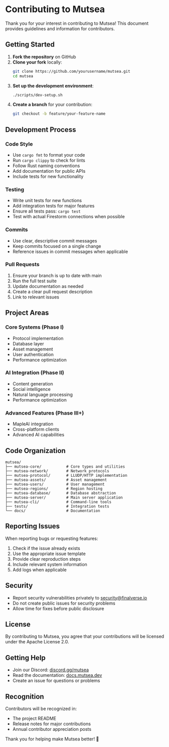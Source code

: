 # Contributing to Mutsea

Thank you for your interest in contributing to Mutsea! This document provides guidelines and information for contributors.

## Getting Started

1. **Fork the repository** on GitHub
2. **Clone your fork** locally:
   ```bash
   git clone https://github.com/yourusername/mutsea.git
   cd mutsea
   ```
3. **Set up the development environment**:
   ```bash
   ./scripts/dev-setup.sh
   ```
4. **Create a branch** for your contribution:
   ```bash
   git checkout -b feature/your-feature-name
   ```

## Development Process

### Code Style

- Use `cargo fmt` to format your code
- Run `cargo clippy` to check for lints
- Follow Rust naming conventions
- Add documentation for public APIs
- Include tests for new functionality

### Testing

- Write unit tests for new functions
- Add integration tests for major features
- Ensure all tests pass: `cargo test`
- Test with actual Firestorm connections when possible

### Commits

- Use clear, descriptive commit messages
- Keep commits focused on a single change
- Reference issues in commit messages when applicable

### Pull Requests

1. Ensure your branch is up to date with main
2. Run the full test suite
3. Update documentation as needed
4. Create a clear pull request description
5. Link to relevant issues

## Project Areas

### Core Systems (Phase I)
- Protocol implementation
- Database layer
- Asset management
- User authentication
- Performance optimization

### AI Integration (Phase II)
- Content generation
- Social intelligence
- Natural language processing
- Performance optimization

### Advanced Features (Phase III+)
- MapleAI integration
- Cross-platform clients
- Advanced AI capabilities

## Code Organization

```
mutsea/
├── mutsea-core/           # Core types and utilities
├── mutsea-network/        # Network protocols
├── mutsea-protocol/       # LLUDP/HTTP implementation
├── mutsea-assets/         # Asset management
├── mutsea-users/          # User management
├── mutsea-regions/        # Region hosting
├── mutsea-database/       # Database abstraction
├── mutsea-server/         # Main server application
├── mutsea-cli/            # Command-line tools
├── tests/                 # Integration tests
└── docs/                  # Documentation
```

## Reporting Issues

When reporting bugs or requesting features:

1. Check if the issue already exists
2. Use the appropriate issue template
3. Provide clear reproduction steps
4. Include relevant system information
5. Add logs when applicable

## Security

- Report security vulnerabilities privately to security@finalverse.io
- Do not create public issues for security problems
- Allow time for fixes before public disclosure

## License

By contributing to Mutsea, you agree that your contributions will be licensed under the Apache License 2.0.

## Getting Help

- Join our Discord: [discord.gg/mutsea](https://discord.gg/mutsea)
- Read the documentation: [docs.mutsea.dev](https://docs.mutsea.dev)
- Create an issue for questions or problems

## Recognition

Contributors will be recognized in:
- The project README
- Release notes for major contributions
- Annual contributor appreciation posts

Thank you for helping make Mutsea better! 🚀